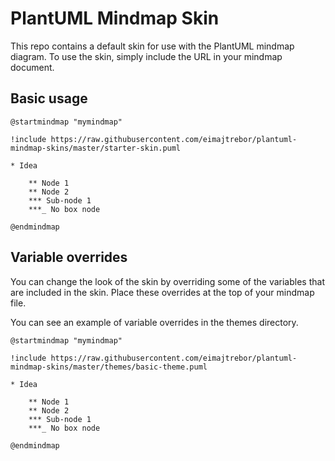 # PlantUML Mindmap Skin

This repo contains a default skin for use with the PlantUML mindmap diagram. To use the skin, simply include the URL in your mindmap document.

## Basic usage

```plantuml
@startmindmap "mymindmap"

!include https://raw.githubusercontent.com/eimajtrebor/plantuml-mindmap-skins/master/starter-skin.puml

* Idea

    ** Node 1
    ** Node 2
    *** Sub-node 1
    ***_ No box node

@endmindmap
```

## Variable overrides

You can change the look of the skin by overriding some of the variables that are included in the skin. Place these overrides at the top of your mindmap file.

You can see an example of variable overrides in the themes directory.

```plantuml
@startmindmap "mymindmap"

!include https://raw.githubusercontent.com/eimajtrebor/plantuml-mindmap-skins/master/themes/basic-theme.puml

* Idea

    ** Node 1
    ** Node 2
    *** Sub-node 1
    ***_ No box node

@endmindmap

```
